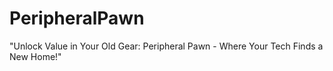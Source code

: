 # PeripheralPawn
"Unlock Value in Your Old Gear: Peripheral Pawn - Where Your Tech Finds a New Home!"
